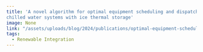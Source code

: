 ```yaml
---
title: 'A novel algorithm for optimal equipment scheduling and dispatch of
chilled water systems with ice thermal storage'
image: None
link: "/assets/uploads/blog/2024/publications/optimal-equipment-scheduling-ice-storage-chilled-water.pdf"
tags:
  - Renewable Integration
---
```

